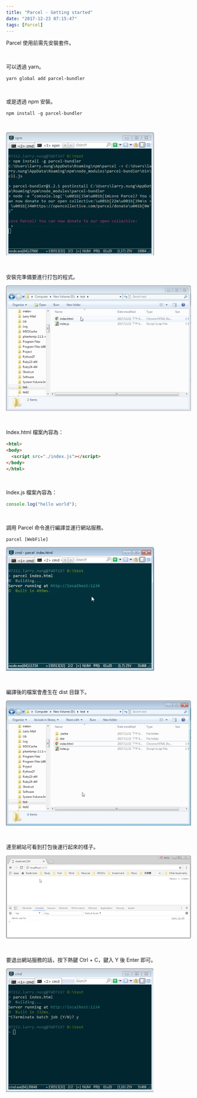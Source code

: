 ```yaml
---
title: "Parcel - Getting started"
date: "2017-12-23 07:15:47"
tags: [Parcel]
---
```



Parcel 使用前需先安裝套件。  

<!-- More -->

<br/>


可以透過 yarn。   

    yarn global add parcel-bundler

<br/>


或是透過 npm 安裝。  

    npm install -g parcel-bundler
    
<br/>


 ![1.png](1.png)
 
 <br/>


安裝完準備要進行打包的程式。  

 ![2.png](2.png)
 
 <br/>


Index.html 檔案內容為：  

```html
<html>
<body>
  <script src="./index.js"></script>
</body>
</html>
```

<br/>


Index.js 檔案內容為：  

```js
console.log("hello world");
```

<br/>


調用 Parcel 命令進行編譯並運行網站服務。  

    parcel [WebFile]

 ![3.png](3.png)
 
 <br/>


編譯後的檔案會產生在 dist 目錄下。  

 ![4.png](4.png)
 
 <br/>


連至網站可看到打包後運行起來的樣子。  

 ![5.png](5.png)
 
 <br/>


要退出網站服務的話，按下熱鍵 Ctrl + C，鍵入 Y 後 Enter 即可。  

 ![6.png](6.png)
 
 <br/>
